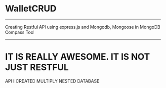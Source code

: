# WalletCRUD
**************************************
Creating Restful API using express.js 
and Mongodb, Mongoose in MongoDB Compass 
Tool
**************************************
# IT IS REALLY AWESOME. IT IS NOT JUST RESTFUL 
API I CREATED MULTIPLY NESTED DATABASE
